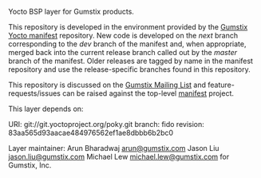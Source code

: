 Yocto BSP layer for Gumstix products. 

This repository is developed in the environment provided by the
[Gumstix Yocto manifest][yocto-manifest] repository.  New code is
developed on the *next* branch corresponding to the *dev* branch of the
manifest and, when appropriate, merged back into the current release
branch called out by the *master* branch of the manifest. Older
releases are tagged by name in the manifest repository and use the
release-specific branches found in this repository.

This repository is discussed on the [Gumstix Mailing List][mailing-list]
and feature-requests/issues can be raised against the top-level
[manifest][yocto-manifest] project.

[yocto-manifest]: https://github.com/gumstix/yocto-manifest
[mailing-list]: https://lists.sourceforge.net/lists/listinfo/gumstix-users

This layer depends on:

URI: git://git.yoctoproject.org/poky.git
branch: fido
revision: 83aa565d93aacae484976562ef1ae8dbbb6b2bc0

Layer maintainer: Arun Bharadwaj <arun@gumstix.com> Jason Liu <jason.liu@gumstix.com> Michael Lew <michael.lew@gumstix.com> for Gumstix, Inc.

